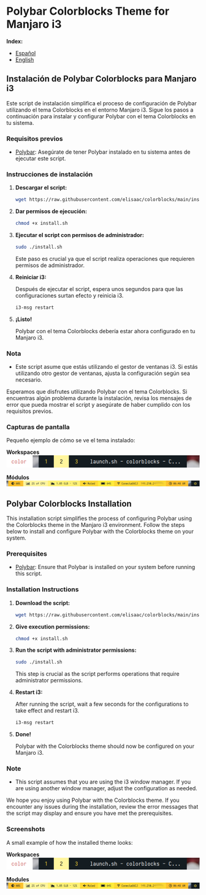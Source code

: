 # Polybar Colorblocks Theme for Manjaro i3

**Index:**
- [Español](#instalación-de-polybar-colorblocks-para-manjaro-i3)
- [English](#polybar-colorblocks-installation)

## Instalación de Polybar Colorblocks para Manjaro i3

Este script de instalación simplifica el proceso de configuración de Polybar utilizando el tema Colorblocks en el entorno Manjaro i3. Sigue los pasos a continuación para instalar y configurar Polybar con el tema Colorblocks en tu sistema.

### Requisitos previos
- [Polybar](https://github.com/polybar/polybar): Asegúrate de tener Polybar instalado en tu sistema antes de ejecutar este script.

### Instrucciones de instalación

1. **Descargar el script:**

    ```bash
    wget https://raw.githubusercontent.com/elisaac/colorblocks/main/install.sh
    ```

2. **Dar permisos de ejecución:**

    ```bash
    chmod +x install.sh
    ```

3. **Ejecutar el script con permisos de administrador:**

    ```bash
    sudo ./install.sh
    ```

    Este paso es crucial ya que el script realiza operaciones que requieren permisos de administrador.

4. **Reiniciar i3:**

    Después de ejecutar el script, espera unos segundos para que las configuraciones surtan efecto y reinicia i3.

    ```bash
    i3-msg restart
    ```

5. **¡Listo!**

    Polybar con el tema Colorblocks debería estar ahora configurado en tu Manjaro i3.

### Nota

- Este script asume que estás utilizando el gestor de ventanas i3. Si estás utilizando otro gestor de ventanas, ajusta la configuración según sea necesario.

Esperamos que disfrutes utilizando Polybar con el tema Colorblocks. Si encuentras algún problema durante la instalación, revisa los mensajes de error que pueda mostrar el script y asegúrate de haber cumplido con los requisitos previos.

### Capturas de pantalla

Pequeño ejemplo de cómo se ve el tema instalado:

**Workspaces**
![workspaces](./img1.png)

**Módulos** 
![Modules](./img.png)

## Polybar Colorblocks Installation

This installation script simplifies the process of configuring Polybar using the Colorblocks theme in the Manjaro i3 environment. Follow the steps below to install and configure Polybar with the Colorblocks theme on your system.

### Prerequisites
- [Polybar](https://github.com/polybar/polybar): Ensure that Polybar is installed on your system before running this script.

### Installation Instructions

1. **Download the script:**

    ```bash
    wget https://raw.githubusercontent.com/elisaac/colorblocks/main/install.sh
    ```

2. **Give execution permissions:**

    ```bash
    chmod +x install.sh
    ```

3. **Run the script with administrator permissions:**

    ```bash
    sudo ./install.sh
    ```

    This step is crucial as the script performs operations that require administrator permissions.

4. **Restart i3:**

    After running the script, wait a few seconds for the configurations to take effect and restart i3.

    ```bash
    i3-msg restart
    ```

5. **Done!**

    Polybar with the Colorblocks theme should now be configured on your Manjaro i3.

### Note

- This script assumes that you are using the i3 window manager. If you are using another window manager, adjust the configuration as needed.

We hope you enjoy using Polybar with the Colorblocks theme. If you encounter any issues during the installation, review the error messages that the script may display and ensure you have met the prerequisites.

### Screenshots

A small example of how the installed theme looks:

**Workspaces**
![workspaces](./img1.png)

**Modules**
![Modules](./img.png)
